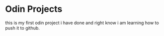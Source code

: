 # Odin Projects

this is my first odin project i have done and right know i am learning how to push it to github.